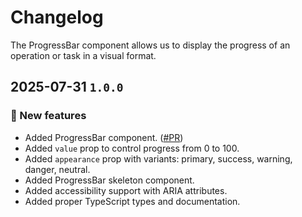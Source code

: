 # Changelog

The ProgressBar component allows us to display the progress of an operation or task in a visual format.

## 2025-07-31 `1.0.0`

### 🎉 New features

- Added ProgressBar component. ([#PR](https://github.com/TiendaNube/nimbus-design-system/pull/PR))
- Added `value` prop to control progress from 0 to 100.
- Added `appearance` prop with variants: primary, success, warning, danger, neutral.
- Added ProgressBar skeleton component.
- Added accessibility support with ARIA attributes.
- Added proper TypeScript types and documentation. 
